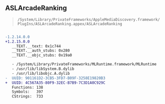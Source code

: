 ## ASLArcadeRanking

> `/System/Library/PrivateFrameworks/AppleMediaDiscovery.framework/PlugIns/ASLArcadeRanking.appex/ASLArcadeRanking`

```diff

-1.2.14.0.0
+1.2.15.0.0
   __TEXT.__text: 0x1c744
   __TEXT.__auth_stubs: 0x280
   __TEXT.__objc_stubs: 0x19a0

   - /System/Library/PrivateFrameworks/MLRuntime.framework/MLRuntime
   - /usr/lib/libSystem.B.dylib
   - /usr/lib/libobjc.A.dylib
-  UUID: 901161D2-3CB5-3FD7-B09F-3258E19820B3
+  UUID: 4C567A35-80F9-32EC-B7B9-7C3D1A0C929C
   Functions: 138
   Symbols:   397
   CStrings:  733

```
